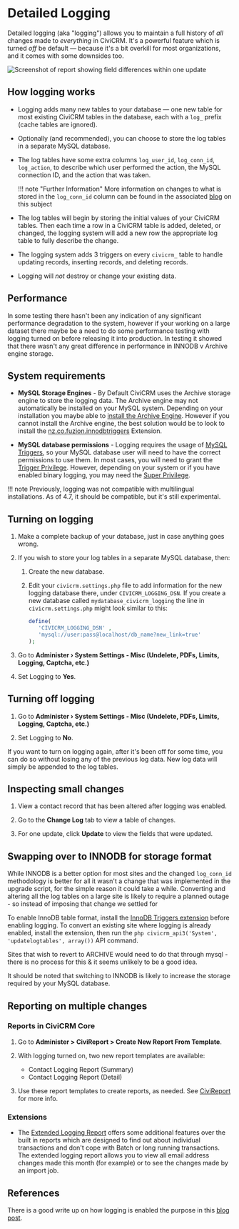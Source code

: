 # Detailed Logging

Detailed logging (aka "logging") allows you to maintain a full history of *all* changes made to *everything* in CiviCRM. It's a powerful feature which is turned *off* be default &mdash; because it's a bit overkill for most organizations, and it comes with some downsides too.

![Screenshot of report showing field differences within one update](/img/detailed-logging-report.png)


## How logging works

* Logging adds many new tables to your database &mdash; one new table for most existing CiviCRM tables in the database, each with a `log_` prefix (cache tables are ignored).

* Optionally (and recommended), you can choose to store the log tables in a separate MySQL database.

* The log tables have some extra columns `log_user_id`, `log_conn_id`, `log_action`, to describe which user performed the action, the MySQL connection ID, and the action that was taken.

    !!! note "Further Information"
       More information on changes to what is stored in the `log_conn_id` column can be found in the associated [blog](https://civicrm.org/blog/eileen/who-did-what-when) on this subject 

* The log tables will begin by storing the initial values of your CiviCRM tables. Then each time a row in a CiviCRM table is added, deleted, or changed, the logging system will add a new row the appropriate log table to fully describe the change.

* The logging system adds 3 triggers on every `civicrm_` table to handle updating records, inserting records, and deleting records.

* Logging will _not_ destroy or change your existing data.

## Performance

In some testing there hasn't been any indication of any significant performance degradation to the system, however if your working on a large dataset there maybe be a need to do some performance testing with logging turned on before releasing it into production. In testing it showed that there wasn't any great difference in performance in INNODB v Archive engine storage.

## System requirements

* **MySQL Storage Engines** - By Default CiviCRM uses the Archive storage engine to store the logging data. The Archive engine may not automatically be installed on your MySQL system. Depending on your installation you maybe able to [install the Archive Engine](https://stackoverflow.com/questions/26996618/install-mariadb-archive-engine). However if you cannot install the Archive engine, the best solution would be to look to install the [nz.co.fuzion.innodbtriggers](https://github.com/eileenmcnaughton/nz.co.fuzion.innodbtriggers) Extension.

* **MySQL database permissions** - Logging requires the usage of [MySQL Triggers](https://dev.mysql.com/doc/en/triggers.html), so your MySQL database user will need to have the correct permissions to use them. In most cases, you will need to grant the [Trigger Privilege](https://dev.mysql.com/doc/en/privileges-provided.html#priv_trigger). However, depending on your system or if you have enabled binary logging, you may need the [Super Privilege](https://dev.mysql.com/doc/refman/5.7/en/privileges-provided.html#priv_super).

!!! note
    Previously, logging was not compatible with multilingual installations. As of 4.7, it should be compatible, but it's still experimental.


## Turning on logging

1. Make a complete backup of your database, just in case anything goes wrong.

1. If you wish to store your log tables in a separate MySQL database, then:

    1. Create the new database.

    1. Edit your `civicrm.settings.php` file to add information for the new logging database there, under `CIVICRM_LOGGING_DSN`. If you create a new database called `mydatabase_civicrm_logging` the line in `civicrm.settings.php` might look similar to this:

        ```php
        define(
           'CIVICRM_LOGGING_DSN' ,
           'mysql://user:pass@localhost/db_name?new_link=true'
        );
        ```
        
1. Go to **Administer › System Settings - Misc (Undelete, PDFs, Limits, Logging, Captcha, etc.)**

1. Set Logging to **Yes**.


## Turning off logging

1. Go to **Administer › System Settings - Misc (Undelete, PDFs, Limits, Logging, Captcha, etc.)**

1. Set Logging to **No**.

If you want to turn on logging again, after it's been off for some time, you can do so without losing any of the previous log data. New log data will simply be appended to the log tables.


## Inspecting small changes

1. View a contact record that has been altered after logging was enabled.

1. Go to the **Change Log** tab to view a table of changes.

1. For one update, click **Update** to view the fields that were updated.

## Swapping over to INNODB for storage format

While INNODB is a better option for most sites and the changed `log_conn_id` methodology is better for all it wasn't a change that was implemented in the upgrade script, for the simple reason it could take a while. Converting and altering all the log tables on a large site is likely to require a planned outage - so instead of imposing that change we settled for

To enable InnoDB table format, install the [InnoDB Triggers extension](https://github.com/eileenmcnaughton/nz.co.fuzion.innodbtriggers) before enabling logging. To convert an existing site where logging is already enabled, install the extension, then run the ```php civicrm_api3('System', 'updatelogtables', array())``` API command.

Sites that wish to revert to ARCHIVE would need to do that through mysql - there is no process for this & it seems unlikely to be a good idea.

It should be noted that switching to INNODB is likely to increase the storage required by your MySQL database.

## Reporting on multiple changes

### Reports in CiviCRM Core

1. Go to **Administer > CiviReport > Create New Report From Template**.

1. With logging turned on, two new report templates are available: 
    * Contact Logging Report (Summary)
    * Contact Logging Report (Detail)

1. Use these report templates to create reports, as needed. See [CiviReport](https://docs.civicrm.org/user/en/latest/reporting/what-is-civireport/) for more info.

### Extensions

* The [Extended Logging Report](http://civicrm.org/extensions/extended-logging-report) offers some additional features over the built in reports which are designed to find out about individual transactions and don't cope with Batch or long running transactions. The extended logging report allows you to view all email address changes made this month (for example) or to see the changes made by an import job.

## References

There is a good write up on how logging is enabled the purpose in this [blog post](https://civicrm.org/blog/eileen/who-did-what-when).
